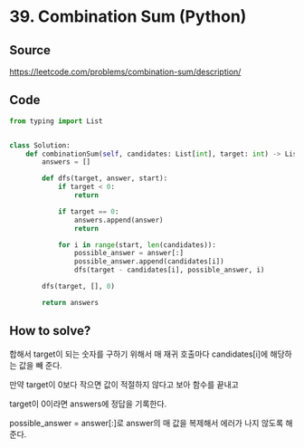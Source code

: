 # 39. Combination Sum (Python)

## Source

https://leetcode.com/problems/combination-sum/description/

## Code

```python
from typing import List


class Solution:
    def combinationSum(self, candidates: List[int], target: int) -> List[List[int]]:
        answers = []

        def dfs(target, answer, start):
            if target < 0:
                return

            if target == 0:
                answers.append(answer)
                return

            for i in range(start, len(candidates)):
                possible_answer = answer[:]
                possible_answer.append(candidates[i])
                dfs(target - candidates[i], possible_answer, i)

        dfs(target, [], 0)

        return answers
```

## How to solve?

합해서 target이 되는 숫자를 구하기 위해서 매 재귀 호출마다 candidates[i]에 해당하는 값을 빼 준다.

만약 target이 0보다 작으면 값이 적절하지 않다고 보아 함수를 끝내고

target이 0이라면 answers에 정답을 기록한다.

possible_answer = answer[:]로 answer의 매 값을 복제해서 에러가 나지 않도록 해준다.
